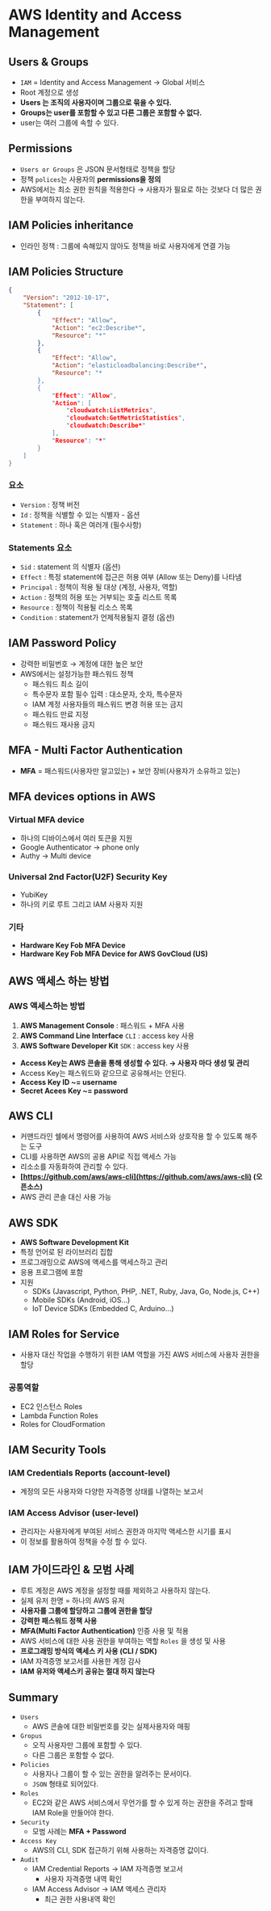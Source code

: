 # AWS Identity and Access Management


## Users & Groups
- `IAM` = Identity and Access Management → Global 서비스
- Root 계정으로 생성
- **Users 는 조직의 사용자이며 그룹으로 묶을 수 있다.**
- **Groups는 user를 포함할 수 있고 다른 그룹은 포함할 수 없다.**
- user는 여러 그룹에 속할 수 있다.

## Permissions
- `Users or Groups` 은 JSON 문서형태로 정책을 할당
- 정책 `polices`는 사용자의 **permissions을 정의**
- AWS에서는 최소 권한 원칙을 적용한다 → 사용자가 필요로 하는 것보다 더 많은 권한을 부여하지 않는다.

## IAM Policies inheritance
- 인라인 정책 : 그룹에 속해있지 않아도 정책을 바로 사용자에게 연결 가능

## IAM Policies Structure
```json
{
	"Version": "2012-10-17", 
	"Statement": [
		{
			"Effect": "Allow", 
			"Action": "ec2:Describe*", 
			"Resource": "*"
		}, 
		{
			"Effect": "Allow",
			"Action": "elasticloadbalancing:Describe*", 
			"Resource": "*
		}, 
		{
			"Effect": "Allow",
			"Action": [
				"cloudwatch:ListMetrics", 
				"cloudwatch:GetMetricStatistics", 
				"cloudwatch:Describe*"
			], 
			"Resource": "*"
		}
	]
}
```

### 요소

- `Version` : 정책 버전
- `Id` : 정책을 식별할 수 있는 식별자 - 옵션
- `Statement` : 하나 혹은 여러개 (필수사항)

### Statements 요소

- `Sid` : statement 의 식별자 (옵션)
- `Effect` : 특정 statement에 접근은 허용 여부 (Allow 또는 Deny)를 나타냄
- `Principal` : 정책이  적용 될 대상 (계정, 사용자, 역할)
- `Action` : 정책의 허용 또는 거부되는 호출 리스트 목록
- `Resource` : 정책이 적용될 리소스 목록
- `Condition` : statement가 언제적용될지 결정 (옵션)

## IAM Password Policy
- 강력한 비밀번호 → 계정에 대한 높은 보안
- AWS에서는 설정가능한 패스워드 정책
    - 패스워드 최소 길이
    - 특수문자 포함 필수 입력 : 대소문자, 숫자, 특수문자
    - IAM 계정 사용자들의 패스워드 변경 허용 또는 금지
    - 패스워드 만료 지정
    - 패스워드 재사용 금지

## MFA - Multi Factor Authentication

- **MFA** = 패스워드(사용자만 알고있는) + 보안 장비(사용자가 소유하고 있는)

## **MFA devices options in AWS**

### Virtual MFA device

- 하나의 디바이스에서 여러 토큰을 지원
- Google Authenticator → phone only
- Authy → Multi device

### Universal 2nd Factor(U2F) Security Key

- YubiKey
- 하나의 키로 루트 그리고 IAM 사용자 지원

### 기타

- ****Hardware Key Fob MFA Device****
- ****Hardware Key Fob MFA Device for AWS GovCloud (US)****

## AWS 액세스 하는 방법

### AWS 액세스하는 방법

1. **AWS Management Console** : 패스워드 + MFA 사용
2. **AWS Command Line Interface** `CLI` :  access key 사용
3. **AWS Software Developer Kit** `SDK` : access key 사용
- **Access Key는 AWS 콘솔을 통해 생성할 수 있다. → 사용자 마다 생성 및 관리**
- Access Key는 패스워드와 같으므로 공유해서는 안된다.
- **Access Key ID ~= username**
- **Secret Acees Key ~= password**

## AWS CLI

- 커맨드라인 쉘에서 명령어를 사용하여 AWS 서비스와 상호작용 할 수 있도록 해주는 도구
- CLI를 사용하면 AWS의 공용 API로 직접 액세스 가능
- 리소소를 자동화하여 관리할 수 있다.
- **[https://github.com/aws/aws-cli](https://github.com/aws/aws-cli) (오픈소스)**
- AWS 관리 콘솔 대신 사용 가능

## AWS SDK

- **AWS Software Development Kit**
- 특정 언어로 된 라이브러리 집합
- 프로그래밍으로 AWS에 액세스를 액세스하고 관리
- 응용 프로그램에 포함
- 지원
    - SDKs (Javascript, Python, PHP, .NET, Ruby, Java, Go, Node.js, C++)
    - Mobile SDKs (Android, iOS…)
    - IoT Device SDKs (Embedded C, Arduino…)

## IAM Roles for Service

- 사용자 대신 작업을 수행하기 위한 IAM 역할을 가진 AWS 서비스에 사용자 권한을 할당

### 공통역할

- EC2 인스턴스 Roles
- Lambda Function Roles
- Roles for CloudFormation

## IAM Security Tools

### IAM Credentials Reports (account-level)

- 계정의 모든 사용자와 다양한 자격증명 상태를 나열하는 보고서

### IAM Access Advisor (user-level)

- 관리자는 사용자에게 부여된 서비스 권한과 마지막 액세스한 시기를 표시
- 이 정보를 활용하여 정책을 수정 할 수 있다.

## IAM 가이드라인 & 모범 사례

- 루트 계정은 AWS 계정을 설정할 때를 제외하고 사용하지 않는다.
- 실제 유저 한명 = 하나의 AWS 유저
- **사용자를 그룹에 할당하고 그룹에 권한을 할당**
- **강력한 패스워드 정책 사용**
- **MFA(Multi Factor Authentication)** 인증 사용 및 적용
- AWS 서비스에 대한 사용 권한을 부여하는 역할 `Roles` 을 생성 및 사용
- **프로그래밍 방식의 액세스 키 사용 (CLI / SDK)**
- IAM 자격증명 보고서를 사용한 계정 감사
- **IAM 유저와 액세스키 공유는 절대 하지 않는다**

## Summary
- `Users`
    - AWS 콘솔에 대한 비밀번호를 갖는 실제사용자와 매핑
- `Gropus`
    - 오직 사용자만 그룹에 포함할 수 있다.
    - 다른 그룹은 포함할 수 없다.
- `Policies`
    - 사용자나 그룹이 할 수 있는 권한을 알려주는 문서이다.
    - `JSON` 형태로 되어있다.
- `Roles`
    - EC2와 같은 AWS 서비스에서 무언가를 할 수 있게 하는 권한을 주려고 할때 IAM Role을 만들어야 한다.
- `Security`
    - 모범 사례는 **MFA + Password**
- `Access Key`
    - AWS의 CLI, SDK 접근하기 위해 사용하는 자격증명 값이다.
- `Audit`
    - IAM Credential Reports -> IAM 자격증명 보고서
        - 사용자 자격증명 내역 확인
    - IAM Access Advisor -> IAM 액세스 관리자
        - 최근 권한 사용내역 확인
